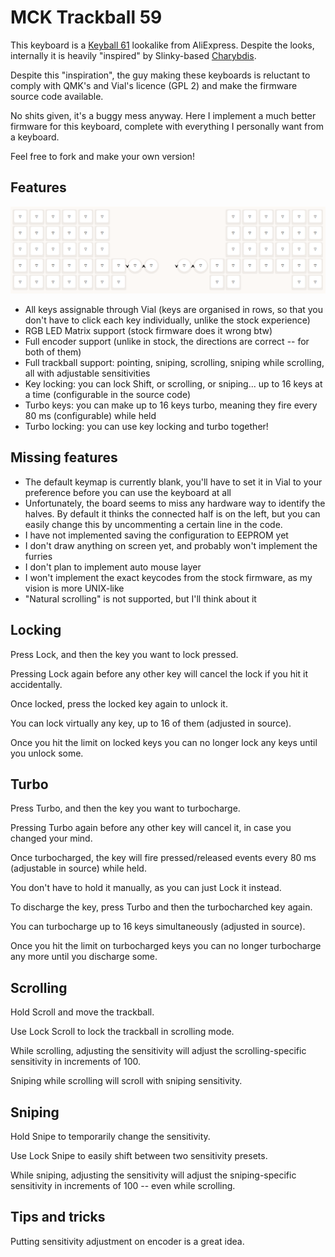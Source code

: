 # MCK Trackball 59

This keyboard is a [Keyball 61](https://shirogane-lab.net/items/64b8ed191435c1002bc4cd30) lookalike from AliExpress. Despite the looks, internally it is heavily "inspired" by Slinky-based [Charybdis](https://bastardkb.com).

Despite this "inspiration", the guy making these keyboards is reluctant to comply with QMK's and Vial's licence (GPL 2) and make the firmware source code available.

No shits given, it's a buggy mess anyway. Here I implement a much better firmware for this keyboard, complete with everything I personally want from a keyboard.

Feel free to fork and make your own version!

## Features

![a screenshot showing the layout in Vial](layout.png)

- All keys assignable through Vial (keys are organised in rows, so that you don't have to click each key individually, unlike the stock experience)
- RGB LED Matrix support (stock firmware does it wrong btw)
- Full encoder support (unlike in stock, the directions are correct -- for both of them)
- Full trackball support: pointing, sniping, scrolling, sniping while scrolling, all with adjustable sensitivities
- Key locking: you can lock Shift, or scrolling, or sniping... up to 16 keys at a time (configurable in the source code)
- Turbo keys: you can make up to 16 keys turbo, meaning they fire every 80 ms (configurable) while held
- Turbo locking: you can use key locking and turbo together!

## Missing features

- The default keymap is currently blank, you'll have to set it in Vial to your preference before you can use the keyboard at all
- Unfortunately, the board seems to miss any hardware way to identify the halves. By default it thinks the connected half is on the left, but you can easily change this by uncommenting a certain line in the code.
- I have not implemented saving the configuration to EEPROM yet
- I don't draw anything on screen yet, and probably won't implement the furries
- I don't plan to implement auto mouse layer
- I won't implement the exact keycodes from the stock firmware, as my vision is more UNIX-like
- "Natural scrolling" is not supported, but I'll think about it

## Locking

Press Lock, and then the key you want to lock pressed.

Pressing Lock again before any other key will cancel the lock if you hit it accidentally.

Once locked, press the locked key again to unlock it.

You can lock virtually any key, up to 16 of them (adjusted in source).

Once you hit the limit on locked keys you can no longer lock any keys until you unlock some.

## Turbo

Press Turbo, and then the key you want to turbocharge.

Pressing Turbo again before any other key will cancel it, in case you changed your mind.

Once turbocharged, the key will fire pressed/released events every 80 ms (adjustable in source) while held.

You don't have to hold it manually, as you can just Lock it instead.

To discharge the key, press Turbo and then the turbocharched key again.

You can turbocharge up to 16 keys simultaneously (adjusted in source).

Once you hit the limit on turbocharged keys you can no longer turbocharge any more until you discharge some.

## Scrolling

Hold Scroll and move the trackball.

Use Lock Scroll to lock the trackball in scrolling mode.

While scrolling, adjusting the sensitivity will adjust the scrolling-specific sensitivity in increments of 100.

Sniping while scrolling will scroll with sniping sensitivity.

## Sniping

Hold Snipe to temporarily change the sensitivity.

Use Lock Snipe to easily shift between two sensitivity presets.

While sniping, adjusting the sensitivity will adjust the sniping-specific sensitivity in increments of 100 -- even while scrolling.

## Tips and tricks

Putting sensitivity adjustment on encoder is a great idea.

